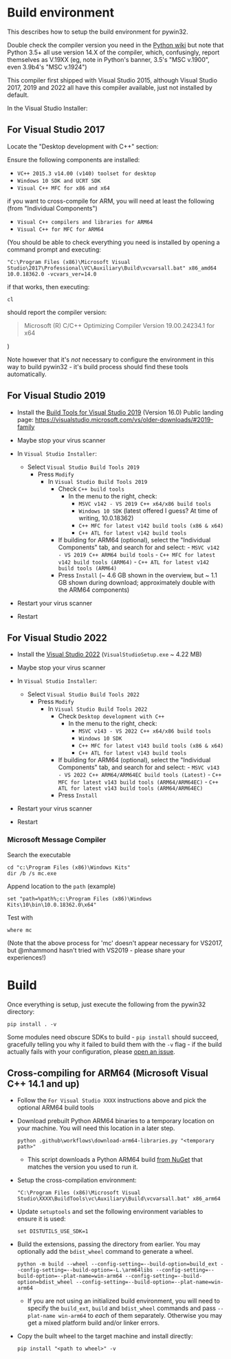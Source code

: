 # Build environment

This describes how to setup the build environment for pywin32.

Double check the compiler version you need in the [Python wiki](https://wiki.python.org/moin/WindowsCompilers)
but note that Python 3.5+ all use version 14.X of the compiler, which,
confusingly, report themselves as V.19XX (eg, note in Python's banner,
3.5's "MSC v.1900", even 3.9b4's "MSC v.1924")

This compiler first shipped with Visual Studio 2015, although Visual Studio
2017, 2019 and 2022 all have this compiler available, just not installed
by default.

In the Visual Studio Installer:

## For Visual Studio 2017

Locate the "Desktop development with C++" section:

Ensure the following components are installed:

- `VC++ 2015.3 v14.00 (v140) toolset for desktop`
- `Windows 10 SDK and UCRT SDK`
- `Visual C++ MFC for x86 and x64`

if you want to cross-compile for ARM, you will need at least the following (from "Individual Components")

- `Visual C++ compilers and libraries for ARM64`
- `Visual C++ for MFC for ARM64`

(You should be able to check everything you need is installed by opening a
command prompt and executing:

```shell
"C:\Program Files (x86)\Microsoft Visual Studio\2017\Professional\VC\Auxiliary\Build\vcvarsall.bat" x86_amd64 10.0.18362.0 -vcvars_ver=14.0
```

if that works, then executing:

```shell
cl
```

should report the compiler version:
> Microsoft (R) C/C++ Optimizing Compiler Version 19.00.24234.1 for x64

)

Note however that it's *not* necessary to configure the environment in this
way to build pywin32 - it's build process should find these tools automatically.

## For Visual Studio 2019

- Install the [Build Tools for Visual Studio 2019](https://my.visualstudio.com/Downloads?q=Build%20Tools%20for%20Visual%20Studio%202019) (Version 16.0)
  Public landing page: <https://visualstudio.microsoft.com/vs/older-downloads/#2019-family>

- Maybe stop your virus scanner
- In `Visual Studio Installer`:
  - Select `Visual Studio Build Tools 2019`
    - Press `Modify`
      - In `Visual Studio Build Tools 2019`
        - Check `C++ build tools`
          - In the menu to the right, check:
            - `MSVC v142 - VS 2019 C++ x64/x86 build tools`
            - `Windows 10 SDK` (latest offered I guess? At time of writing, 10.0.18362)
            - `C++ MFC for latest v142 build tools (x86 & x64)`
            - `C++ ATL for latest v142 build tools`
        - If building for ARM64 (optional), select the "Individual Components" tab, and search for and select:
              - `MSVC v142 - VS 2019 C++ ARM64 build tools`
              - `C++ MFC for latest v142 build tools (ARM64)`
              - `C++ ATL for latest v142 build tools (ARM64)`
        - Press `Install` (~ 4.6 GB shown in the overview, but ~ 1.1 GB shown during download; approximately double with the ARM64 components)
- Restart your virus scanner
- Restart

## For Visual Studio 2022

- Install the [Visual Studio 2022](https://visualstudio.microsoft.com/downloads/) (`VisualStudioSetup.exe` ~ 4.22 MB)

- Maybe stop your virus scanner
- In `Visual Studio Installer`:
  - Select `Visual Studio Build Tools 2022`
    - Press `Modify`
      - In `Visual Studio Build Tools 2022`
        - Check `Desktop development with C++`
          - In the menu to the right, check:
            - `MSVC v143 - VS 2022 C++ x64/x86 build tools`
            - `Windows 10 SDK`
            - `C++ MFC for latest v143 build tools (x86 & x64)`
            - `C++ ATL for latest v143 build tools`
        - If building for ARM64 (optional), select the "Individual Components" tab, and search for and select:
              - `MSVC v143 - VS 2022 C++ ARM64/ARM64EC build tools (Latest)`
              - `C++ MFC for latest v143 build tools (ARM64/ARM64EC)`
              - `C++ ATL for latest v143 build tools (ARM64/ARM64EC)`
        - Press `Install`
- Restart your virus scanner
- Restart

### Microsoft Message Compiler

Search the executable

```shell
cd "c:\Program Files (x86)\Windows Kits"
dir /b /s mc.exe
```

Append location to the `path` (example)

```shell
set "path=%path%;c:\Program Files (x86)\Windows Kits\10\bin\10.0.18362.0\x64"
```

Test with

```shell
where mc
```

(Note that the above process for 'mc' doesn't appear necessary for VS2017, but
@mhammond hasn't tried with VS2019 - please share your experiences!)

# Build

Once everything is setup, just execute the following from the pywin32 directory:

```shell
pip install . -v
```

Some modules need obscure SDKs to build - `pip install` should succeed, gracefully
telling you why it failed to build them with the `-v` flag - if the build actually fails with your
configuration, please [open an issue](https://github.com/mhammond/pywin32/issues).

## Cross-compiling for ARM64 (Microsoft Visual C++ 14.1 and up)

- Follow the `For Visual Studio XXXX` instructions above and pick the optional ARM64 build tools

- Download prebuilt Python ARM64 binaries to a temporary location on your machine. You will need this location in a later step.

    ```shell
    python .github\workflows\download-arm64-libraries.py "<temporary path>"
    ```

  - This script downloads a Python ARM64 build [from NuGet](https://www.nuget.org/packages/pythonarm64/#versions-tab) that matches the version you used to run it.
- Setup the cross-compilation environment:

    ```shell
    "C:\Program Files (x86)\Microsoft Visual Studio\XXXX\BuildTools\vc\Auxiliary\Build\vcvarsall.bat" x86_arm64
    ```

- Update `setuptools` and set the following environment variables to ensure it is used:

    ```shell
    set DISTUTILS_USE_SDK=1
    ```

- Build the extensions, passing the directory from earlier. You may optionally add the `bdist_wheel` command to generate a wheel.

    ```shell
    python -m build --wheel --config-setting=--build-option=build_ext --config-setting=--build-option=-L.\arm64libs --config-setting=--build-option=--plat-name=win-arm64 --config-setting=--build-option=bdist_wheel --config-setting=--build-option=--plat-name=win-arm64
    ```

  - If you are not using an initialized build environment, you will need to specify the `build_ext`, `build` and `bdist_wheel` commands and pass `--plat-name win-arm64` to *each* of them separately. Otherwise you may get a mixed platform build and/or linker errors.

- Copy the built wheel to the target machine and install directly:

    ```shell
    pip install "<path to wheel>" -v
    ```
